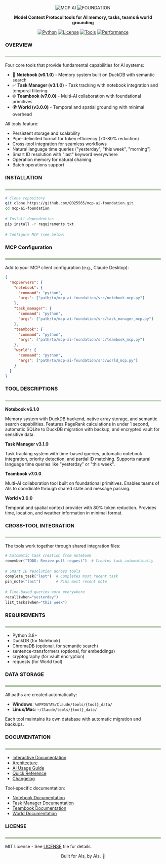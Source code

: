 <div align="center">
<img src="https://readme-typing-svg.demolab.com?font=Fira+Code&weight=900&size=50&duration=1&pause=10000&color=878787&background=00000000&center=true&vCenter=true&width=500&lines=MCP+AI" alt="MCP AI" />
<img src="https://readme-typing-svg.demolab.com?font=Fira+Code&weight=600&size=20&duration=1&pause=10000&color=82A473&background=00000000&center=true&vCenter=true&width=500&lines=F+O+U+N+D+A+T+I+O+N" alt="FOUNDATION" />
</div>

<div align="center">

**Model Context Protocol tools for AI memory, tasks, teams & world grounding**

[![Python](https://img.shields.io/badge/Python_3.8+-82A473?style=flat-square&labelColor=878787)](https://www.python.org/)
[![License](https://img.shields.io/badge/MIT_License-82A473?style=flat-square&labelColor=878787)](LICENSE)
[![Tools](https://img.shields.io/badge/4_Tools-82A473?style=flat-square&labelColor=878787)](#overview)
[![Performance](https://img.shields.io/badge/↓80%25_Tokens-82A473?style=flat-square&labelColor=878787)](#overview)

</div>

### **OVERVIEW**
![](images/header_underline.png)

Four core tools that provide fundamental capabilities for AI systems:

- 📓 **Notebook (v6.1.0)** - Memory system built on DuckDB with semantic search
- ✅ **Task Manager (v3.1.0)** - Task tracking with notebook integration and temporal filtering
- 🌐 **Teambook (v7.0.0)** - Multi-AI collaboration with foundational primitives  
- 🌍 **World (v3.0.0)** - Temporal and spatial grounding with minimal overhead

All tools feature:
- Persistent storage and scalability
- Pipe-delimited format for token efficiency (70-80% reduction)
- Cross-tool integration for seamless workflows
- Natural language time queries ("yesterday", "this week", "morning")
- Smart ID resolution with "last" keyword everywhere
- Operation memory for natural chaining
- Batch operations support

### **INSTALLATION**
![](images/header_underline.png)

```bash
# Clone repository
git clone https://github.com/QD25565/mcp-ai-foundation.git
cd mcp-ai-foundation

# Install dependencies
pip install -r requirements.txt

# Configure MCP (see below)
```

### **MCP Configuration**
![](images/header_underline.png)

Add to your MCP client configuration (e.g., Claude Desktop):
```json
{
  "mcpServers": {
    "notebook": {
      "command": "python",
      "args": ["path/to/mcp-ai-foundation/src/notebook_mcp.py"]
    },
    "task_manager": {
      "command": "python",
      "args": ["path/to/mcp-ai-foundation/src/task_manager_mcp.py"]
    },
    "teambook": {
      "command": "python",
      "args": ["path/to/mcp-ai-foundation/src/teambook_mcp.py"]
    },
    "world": {
      "command": "python",
      "args": ["path/to/mcp-ai-foundation/src/world_mcp.py"]
    }
  }
}
```

### **TOOL DESCRIPTIONS**
![](images/header_underline.png)

**Notebook v6.1.0**

Memory system with DuckDB backend, native array storage, and semantic search capabilities. Features PageRank calculations in under 1 second, automatic SQLite to DuckDB migration with backup, and encrypted vault for sensitive data.

**Task Manager v3.1.0**

Task tracking system with time-based queries, automatic notebook integration, priority detection, and partial ID matching. Supports natural language time queries like "yesterday" or "this week".

**Teambook v7.0.0**

Multi-AI collaboration tool built on foundational primitives. Enables teams of AIs to coordinate through shared state and message passing.

**World v3.0.0**

Temporal and spatial context provider with 80% token reduction. Provides time, location, and weather information in minimal format.

### **CROSS-TOOL INTEGRATION**
![](images/header_underline.png)

The tools work together through shared integration files:

```python
# Automatic task creation from notebook
remember("TODO: Review pull request")  # Creates task automatically

# Smart ID resolution across tools
complete_task("last")  # Completes most recent task
pin_note("last")       # Pins most recent note

# Time-based queries work everywhere
recall(when="yesterday")
list_tasks(when="this week")
```

### **REQUIREMENTS**
![](images/header_underline.png)

- Python 3.8+
- DuckDB (for Notebook)
- ChromaDB (optional, for semantic search)
- sentence-transformers (optional, for embeddings)
- cryptography (for vault encryption)
- requests (for World tool)

### **DATA STORAGE**
![](images/header_underline.png)

All paths are created automatically:

- **Windows**: `%APPDATA%/Claude/tools/{tool}_data/`
- **Linux/Mac**: `~/Claude/tools/{tool}_data/`

Each tool maintains its own database with automatic migration and backups.

### **DOCUMENTATION**
![](images/header_underline.png)

- [Interactive Documentation](https://qd25565.github.io/mcp-ai-foundation/)
- [Architecture](docs/ARCHITECTURE.md)
- [AI Usage Guide](docs/AI-USAGE.md)
- [Quick Reference](QUICK-REFERENCE.md)
- [Changelog](CHANGELOG.md)

Tool-specific documentation:
- [Notebook Documentation](docs/notebook.md)
- [Task Manager Documentation](docs/task_manager.md)
- [Teambook Documentation](docs/teambook.md)
- [World Documentation](docs/world.md)

### **LICENSE**
![](images/header_underline.png)

MIT License - See [LICENSE](LICENSE) file for details.

<div align="center">

Built for AIs, by AIs. 🤖

</div>

